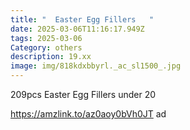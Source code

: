 ```yaml
---
title: "  Easter Egg Fillers   "
date: 2025-03-06T11:16:17.949Z
tags: 2025-03-06
Category: others
description: 19.xx
image: img/818kdxbbyrl._ac_sl1500_.jpg
---
```

<!--StartFragment-->

209pcs Easter Egg Fillers under 20

https://amzlink.to/az0aoy0bVh0JT ad

<!--EndFragment-->